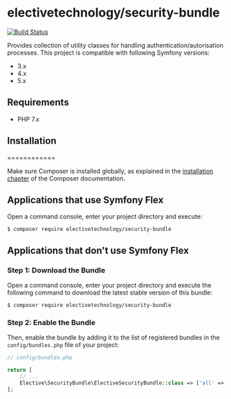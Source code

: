 # electivetechnology/security-bundle

[![Build Status](https://travis-ci.org/electivetechnology/security-bundle.svg?branch=master)](https://travis-ci.org/electivetechnology/security-bundle)

Provides collection of utility classes for handling authentication/autorisation processes.
This project is compatible with following Symfony versions:

* 3.x
* 4.x
* 5.x

## Requirements

* PHP 7.x

## Installation

============

Make sure Composer is installed globally, as explained in the
[installation chapter](https://getcomposer.org/doc/00-intro.md)
of the Composer documentation.

Applications that use Symfony Flex
----------------------------------

Open a command console, enter your project directory and execute:

```console
$ composer require electivetechnology/security-bundle
```

Applications that don't use Symfony Flex
----------------------------------------

### Step 1: Download the Bundle

Open a command console, enter your project directory and execute the
following command to download the latest stable version of this bundle:

```console
$ composer require electivetechnology/security-bundle
```

### Step 2: Enable the Bundle

Then, enable the bundle by adding it to the list of registered bundles
in the `config/bundles.php` file of your project:

```php
// config/bundles.php

return [
    // ...
    Elective\SecurityBundle\ElectiveSecurityBundle::class => ['all' => true],
];
```
